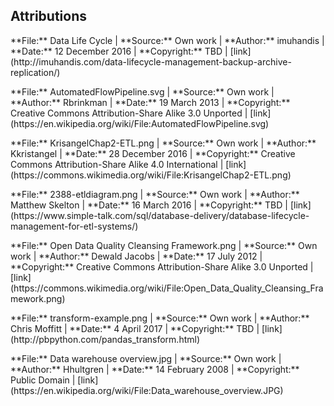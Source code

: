 ##  Attributions

<!-- data-life-cycle.md -->
<!-- Description: The Data Lifecycle. -->
<p>
<span>
**File:** Data Life Cycle | **Source:** Own work | **Author:** imuhandis |
**Date:** 12 December 2016 | **Copyright:** TBD |
[link](http://imuhandis.com/data-lifecycle-management-backup-archive-replication/)<!-- .element: target="_blank" -->
</span><!-- .element: class="attribution" -->
</p><!-- .element: class="attribution-wrapper" -->

<!-- data-pipeline.md -->
<!-- Description: Flow cytometry automated data analysis pipeline. -->
<p>
<span>
**File:** AutomatedFlowPipeline.svg | **Source:** Own work | **Author:** Rbrinkman |
**Date:** 19 March 2013 | **Copyright:**  Creative Commons Attribution-Share Alike 3.0 Unported |
[link](https://en.wikipedia.org/wiki/File:AutomatedFlowPipeline.svg)<!-- .element: target="_blank" -->
</span><!-- .element: class="attribution" -->
</p><!-- .element: class="attribution-wrapper" -->

<!-- etl-workflow.md -->
<!-- Description: Entreprise TL. -->
<p>
<span>
**File:** KrisangelChap2-ETL.png | **Source:** Own work | **Author:** Kkristangel |
**Date:** 28 December 2016 | **Copyright:**  Creative Commons Attribution-Share Alike 4.0 International |
[link](https://commons.wikimedia.org/wiki/File:KrisangelChap2-ETL.png)<!-- .element: target="_blank" -->
</span><!-- .element: class="attribution" -->
</p><!-- .element: class="attribution-wrapper" -->

<!-- etl-diagram.md -->
<!-- Description: ETL Diagram. -->
<p>
<span>
**File:** 2388-etldiagram.png | **Source:** Own work | **Author:** Matthew Skelton |
**Date:** 16 March 2016 | **Copyright:**  TBD |
[link](https://www.simple-talk.com/sql/database-delivery/database-lifecycle-management-for-etl-systems/)<!-- .element: target="_blank" -->
</span><!-- .element: class="attribution" -->
</p><!-- .element: class="attribution-wrapper" -->

<!-- etl-clean-dct.md -->
<!-- Description: Open Data Quality Cleansing Framework -->
<p>
<span>
**File:** Open Data Quality Cleansing Framework.png | **Source:** Own work | **Author:** Dewald Jacobs |
**Date:** 17 July 2012 | **Copyright:** Creative Commons Attribution-Share Alike 3.0 Unported |
[link](https://commons.wikimedia.org/wiki/File:Open_Data_Quality_Cleansing_Framework.png)<!-- .element: target="_blank" -->
</span><!-- .element: class="attribution" -->
</p><!-- .element: class="attribution-wrapper" -->

<!-- etl-transform-script-python-2017.md -->
<!-- Description: ETL Transformation Diagram. -->
<p>
<span>
**File:** transform-example.png | **Source:** Own work | **Author:** Chris Moffitt |
**Date:** 4 April 2017 | **Copyright:** TBD |
[link](http://pbpython.com/pandas_transform.html)<!-- .element: target="_blank" -->
</span><!-- .element: class="attribution" -->
</p><!-- .element: class="attribution-wrapper" -->

<!-- etl-pipeline-diagram.md -->
<!-- Description: Data Warehouse Overview. -->
<p>
<span>
**File:** Data warehouse overview.jpg | **Source:** Own work | **Author:** Hhultgren |
**Date:** 14 February 2008 | **Copyright:** Public Domain |
[link](https://en.wikipedia.org/wiki/File:Data_warehouse_overview.JPG)<!-- .element: target="_blank" -->
</span><!-- .element: class="attribution" -->
</p><!-- .element: class="attribution-wrapper" -->
